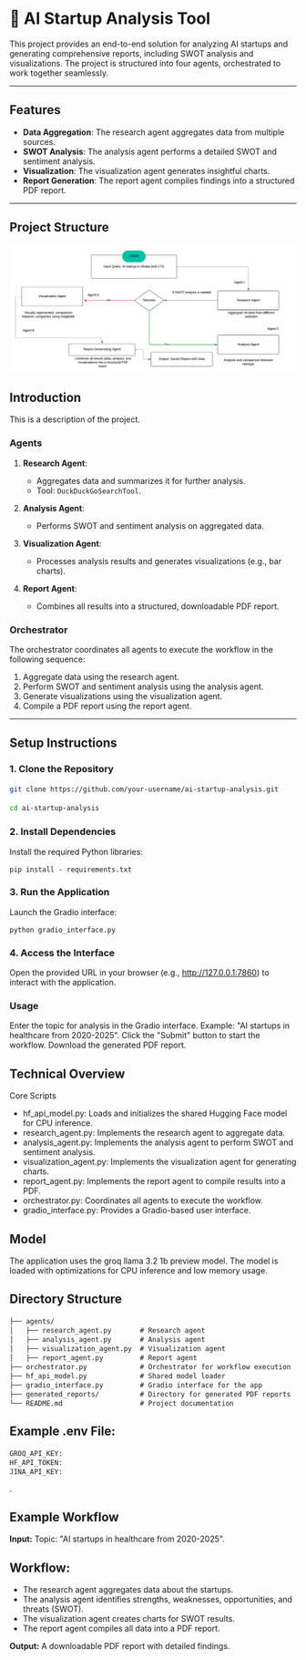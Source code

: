# **🔎 AI Startup Analysis Tool**

This project provides an end-to-end solution for analyzing AI startups and generating comprehensive reports, including SWOT analysis and visualizations. The project is structured into four agents, orchestrated to work together seamlessly.

---

## **Features**
- **Data Aggregation**: The research agent aggregates data from multiple sources.
- **SWOT Analysis**: The analysis agent performs a detailed SWOT and sentiment analysis.
- **Visualization**: The visualization agent generates insightful charts.
- **Report Generation**: The report agent compiles findings into a structured PDF report.

---

## **Project Structure**


<img src="https://github.com/future-AVA/competetor_agent_llm/blob/main/assets/chatbot%20-%20Page%204.png" alt="Logo" width="1000">

## Introduction
This is a description of the project.

### **Agents**
1. **Research Agent**:
   - Aggregates data and summarizes it for further analysis.
   - Tool: `DuckDuckGoSearchTool`.

2. **Analysis Agent**:
   - Performs SWOT and sentiment analysis on aggregated data.

3. **Visualization Agent**:
   - Processes analysis results and generates visualizations (e.g., bar charts).

4. **Report Agent**:
   - Combines all results into a structured, downloadable PDF report.

### **Orchestrator**
The orchestrator coordinates all agents to execute the workflow in the following sequence:
1. Aggregate data using the research agent.
2. Perform SWOT and sentiment analysis using the analysis agent.
3. Generate visualizations using the visualization agent.
4. Compile a PDF report using the report agent.

---

## **Setup Instructions**

### **1. Clone the Repository**
```bash
git clone https://github.com/your-username/ai-startup-analysis.git

cd ai-startup-analysis
```
### **2. Install Dependencies**
Install the required Python libraries:
```
pip install - requirements.txt
```

### **3. Run the Application**
Launch the Gradio interface:
```
python gradio_interface.py
```
### **4. Access the Interface**
Open the provided URL in your browser (e.g., http://127.0.0.1:7860) to interact with the application.

### **Usage**
Enter the topic for analysis in the Gradio interface.
Example: "AI startups in healthcare from 2020-2025".
Click the "Submit" button to start the workflow.
Download the generated PDF report.
## Technical Overview
Core Scripts
- hf_api_model.py: Loads and initializes the shared Hugging Face model for CPU inference.
- research_agent.py: Implements the research agent to aggregate data.
- analysis_agent.py: Implements the analysis agent to perform SWOT and sentiment analysis.
- visualization_agent.py: Implements the visualization agent for generating charts.
- report_agent.py: Implements the report agent to compile results into a PDF.
- orchestrator.py: Coordinates all agents to execute the workflow.
- gradio_interface.py: Provides a Gradio-based user interface.
## Model
The application uses the groq llama 3.2 1b preview model. The model is loaded with optimizations for CPU inference and low memory usage.

## Directory Structure
```
├── agents/
│   ├── research_agent.py       # Research agent
│   ├── analysis_agent.py       # Analysis agent
│   ├── visualization_agent.py  # Visualization agent
│   ├── report_agent.py         # Report agent
├── orchestrator.py             # Orchestrator for workflow execution
├── hf_api_model.py             # Shared model loader
├── gradio_interface.py         # Gradio interface for the app
├── generated_reports/          # Directory for generated PDF reports
└── README.md                   # Project documentation

```

## Example .env File:
```
GROQ_API_KEY:
HF_API_TOKEN:
JINA_API_KEY:
```

.


## Example Workflow
**Input:**
Topic: "AI startups in healthcare from 2020-2025".
## Workflow:
- The research agent aggregates data about the startups.
- The analysis agent identifies strengths, weaknesses, opportunities, and threats (SWOT).
- The visualization agent creates charts for SWOT results.
- The report agent compiles all data into a PDF report.



**Output:**
A downloadable PDF report with detailed findings.
